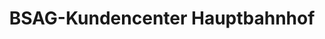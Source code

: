 ---
title: "BSAG-Kundencenter Hauptbahnhof"
url: /bremen/bsag-kundencenter-hauptbahnhof/
shop: Tickets
---